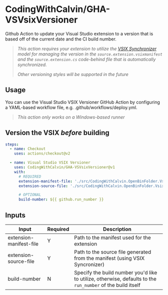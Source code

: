 # CodingWithCalvin/GHA-VSVsixVersioner

Github Action to update your Visual Studio extension to a version that is based
off of the current date and the CI build number.

> _This action requires your extension to utilize the
> [VSIX Synchronizer](https://marketplace.visualstudio.com/items?itemName=MadsKristensen.VsixSynchronizer64)
> model for managing the version in the `source.extension.vsixmanifest` and the
> `source.extension.cs` code-behind file that is automatically synchronized._
>
> _Other versioning styles will be supported in the future_

## Usage

You can use the Visual Studio VSIX Versioner GitHub Action by configuring a
YAML-based workflow file, e.g. .github/workflows/deploy.yml.

> _This action only works on a Windows-based runner_

## Version the VSIX _before_ building

```yml
steps:
  - name: Checkout
    uses: actions/checkout@v2

  - name: Visual Studio VSIX Versioner
    uses: CodingWithCalvin/GHA-VSVsixVersioner@v1
    with:
      # REQUIRED
      extension-manifest-file: './src/CodingWithCalvin.OpenBinFolder.Vsix/source.extension.vsixmanifest'
      extension-source-file: './src/CodingWithCalvin.OpenBinFolder.Vsix/source.extension.cs'

      # OPTIONAL
      build-number: ${{ github.run_number }}
```

## Inputs

| Input                   | Required | Description                                                                                                 |
| ----------------------- | -------- | ----------------------------------------------------------------------------------------------------------- |
| extension-manifest-file | Y        | Path to the manifest used for the extension                                                                 |
| extension-source-file   | Y        | Path to the source file generated from the manifest (using VSIX Syncronizer)                                |
| build-number            | N        | Specify the build number you'd like to utilize, otherwise, defaults to the `run_number` of the build itself |
